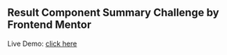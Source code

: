 
## Result Component Summary Challenge by Frontend Mentor

Live Demo: <a href="https://jewelsonmyjeans.github.io/result-summary-component-main/">click here</a>
